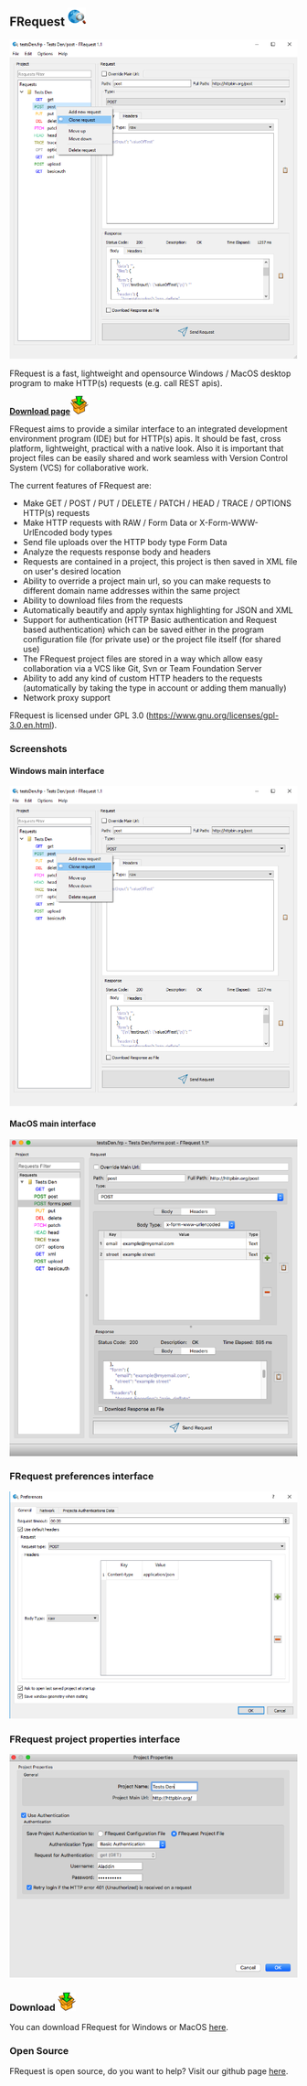 ## FRequest <img src="images/frequest_icon.png" alt="download frequest" width="32" height="32">

<a href="images/frequest-windows.png"><img src="images/frequest-windows.png" alt="frequest windows"></a>

FRequest is a fast, lightweight and opensource Windows / MacOS desktop program to make HTTP(s) requests (e.g. call REST apis). 

<a href="https://github.com/fabiobento512/FRequest/releases"><b>Download page</b><img src="images/download.png" alt="download frequest"><a/>

FRequest aims to provide a similar interface to an integrated development environment program (IDE) but for HTTP(s) apis. It should be fast, 
cross platform, lightweight, practical with a native look. Also it is important that project files can be 
easily shared and work seamless with Version Control System (VCS) for collaborative work.

The current features of FRequest are:

- Make GET / POST / PUT / DELETE / PATCH / HEAD / TRACE / OPTIONS HTTP(s) requests
- Make HTTP requests with RAW / Form Data or X-Form-WWW-UrlEncoded body types
- Send file uploads over the HTTP body type Form Data
- Analyze the requests response body and headers
- Requests are contained in a project, this project is then saved in XML file on user's desired location
- Ability to override a project main url, so you can make requests to different domain name addresses within the same project
- Ability to download files from the requests
- Automatically beautify and apply syntax highlighting for JSON and XML
- Support for authentication (HTTP Basic authentication and Request based authentication) which can be saved either in the program configuration file (for private use) or the project file itself (for shared use)
- The FRequest project files are stored in a way which allow easy collaboration via a VCS like Git, Svn or Team Foundation Server
- Ability to add any kind of custom HTTP headers to the requests (automatically by taking the type in account or adding them manually)
- Network proxy support

FRequest is licensed under GPL 3.0 (https://www.gnu.org/licenses/gpl-3.0.en.html).

### Screenshots
#### Windows main interface
<a href="images/frequest-windows.png"><img src="images/frequest-windows.png" alt="frequest windows"></a>

#### MacOS main interface
<a href="images/frequest-macos.png"><img src="images/frequest-macos.png" alt="frequest macos"></a>

### FRequest preferences interface
<a href="images/frequest-preferences-windows.png"><img src="images/frequest-preferences-windows.png" alt="frequest preferences"></a>

### FRequest project properties interface
<a href="images/frequest-projproperties-macos.png"><img src="images/frequest-projproperties-macos.png" alt="frequest project properties"></a>

### Download <a href="https://github.com/fabiobento512/FRequest/releases"><img src="images/download.png" alt="download frequest"><a/>

You can download FRequest for Windows or MacOS <a href="https://github.com/fabiobento512/FRequest/releases">here<a/>.

### Open Source

FRequest is open source, do you want to help? Visit our github page <a href="https://github.com/fabiobento512/FRequest">here<a/>.
